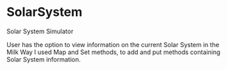 # SolarSystem
Solar System Simulator

User has the option to view information on the current Solar System in the Milk Way
I used Map and Set methods, to add and put methods containing Solar System information.
